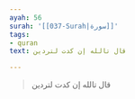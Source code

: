 ```yaml
---
ayah: 56
surah: '[[037-Surah|سورة]]'
tags:
- quran
text: قال تالله إن كدت لتردين

---
```

> قال تالله إن كدت لتردين
